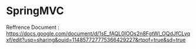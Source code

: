 # SpringMVC

Reffrence Document : https://docs.google.com/document/d/1sE_fAQL0IOOs2n8FgtWl_OQdJfCLyqxf/edit?usp=sharing&ouid=114857727775366429227&rtpof=true&sd=true
